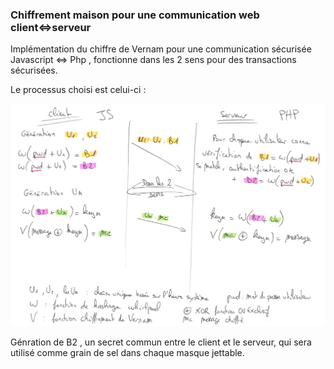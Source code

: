 <h3>Chiffrement maison pour une communication web client<=>serveur</h3>

Implémentation du chiffre de Vernam pour une communication sécurisée Javascript <=> Php , fonctionne dans les 2 sens pour des transactions sécurisées.

Le processus choisi est celui-ci :

![alt text](https://raw.githubusercontent.com/PoujadeOlivier/Chiffrement_Vernam_Php_Javascript/main/Processus_chiffrement_client_serveur.jpg) 

 Génration de B2 , un secret commun entre le client et le serveur, qui sera utilisé comme grain de sel dans chaque masque jettable.
